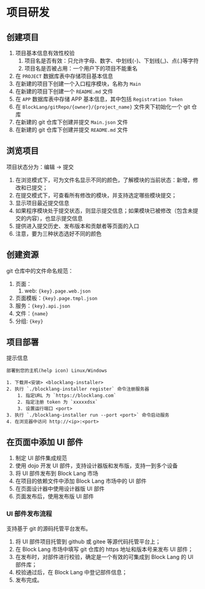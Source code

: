 # 项目研发

## 创建项目

1. 项目基本信息有效性校验
   1. 项目名是否有效：只允许字母、数字、中划线(-)、下划线(_)、点(.)等字符
   2. 项目名是否被占用：一个用户下的项目不能重名
2. 在 `PROJECT` 数据库表中存储项目基本信息
3. 在新建的项目下创建一个入口程序模块，名称为 `Main`
4. 在新建的项目下创建一个 `README.md` 文件
5. 在 `APP` 数据库表中存储 APP 基本信息，其中包括 `Registration Token`
6. 在 `BlockLang/gitRepo/{owner}/{project_name}` 文件夹下初始化一个 git 仓库
7. 在新建的 git 仓库下创建并提交 `Main.json` 文件
8. 在新建的 git 仓库下创建并提交 `README.md` 文件

## 浏览项目

项目状态分为：编辑 -> 提交

1. 在浏览模式下，可为文件名显示不同的颜色，了解模块的当前状态：新增，修改和已提交；
2. 在提交模式下，可查看所有修改的模块，并支持选定哪些模块提交；
3. 显示项目最近提交信息
4. 如果程序模块处于提交状态，则显示提交信息；如果模块已被修改（包含未提交的内容），也显示提交信息
5. 提供进入提交历史、发布版本和贡献者等页面的入口
6. 注意，要为三种状态选好不同的颜色

## 创建资源

git 仓库中的文件命名规范：

1. 页面：
   1. web: `{key}.page.web.json`
2. 页面模板：`{key}.page.tmpl.json`
3. 服务：`{key}.api.json`
4. 文件：`{name}`
5. 分组: `{key}`

## 项目部署

提示信息

```text
部署到您的主机(help icon) Linux/Windows

1. 下载并<安装> <blocklang-installer>
2. 执行 `./blocklang-installer register` 命令注册服务器
    1. 指定URL 为 `https://blocklang.com`
    2. 指定注册 token 为 `xxxxxdsx`
    3. 设置运行端口 <port>
3. 执行 `./blocklang-installer run --port <port>` 命令启动服务
4. 在浏览器中访问 http://<ip>:<port>
```

## 在页面中添加 UI 部件

1. 制定 UI 部件集成规范
2. 使用 dojo 开发 UI 部件，支持设计器版和发布版，支持一到多个设备
3. 将 UI 部件发布到 Block Lang 市场
4. 在项目的依赖文件中添加 Block Lang 市场中的 UI 部件
5. 在页面设计器中使用设计器版 UI 部件
6. 页面发布后，使用发布版 UI 部件

### UI 部件发布流程

支持基于 git 的源码托管平台发布。

1. 将 UI 部件项目托管到 github 或 gitee 等源代码托管平台上；
2. 在 Block Lang 市场中填写 git 仓库的 https 地址和版本号来发布 UI 部件；
3. 在发布时，对部件进行校验，确定是一个有效的可集成到 Block Lang 的 UI 部件库；
4. 校验通过后，在 Block Lang 中登记部件信息；
5. 发布完成。